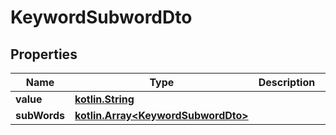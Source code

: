 # KeywordSubwordDto

## Properties
Name | Type | Description | Notes
------------ | ------------- | ------------- | -------------
**value** | [**kotlin.String**](.md) |  |  [optional]
**subWords** | [**kotlin.Array&lt;KeywordSubwordDto&gt;**](KeywordSubwordDto.md) |  |  [optional]
